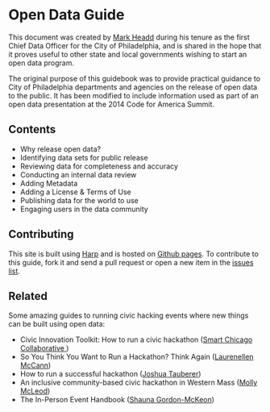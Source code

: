 # Open Data Guide

This document was created by [Mark Headd](http://civic.io/about/) during his tenure as the first Chief Data Officer for the City of Philadelphia, and is shared in the hope that it proves useful to other state and local governments wishing to start an open data program. 

The original purpose of this guidebook was to provide practical guidance to City of Philadelphia departments and agencies on the release of open data to the public. It has been modified to include information used as part of an open data presentation at the 2014 Code for America Summit.

## Contents

* Why release open data?
* Identifying data sets for public release
* Reviewing data for completeness and accuracy
* Conducting an internal data review
* Adding Metadata
* Adding a License & Terms of Use
* Publishing data for the world to use
* Engaging users in the data community

## Contributing

This site is built using [Harp](http://harpjs.com/) and is hosted on [Github pages](https://pages.github.com/). To contribute to this guide, fork it and send a pull request or open a new item in the [issues list](https://github.com/mheadd/opendata.guide/issues).

## Related

Some amazing guides to running civic hacking events where new things can be built using open data:

* Civic Innovation Toolkit: How to run a civic hackathon ([Smart Chicago Collaborative ](http://www.smartchicagocollaborative.org/civic-innovation-toolkit-how-to-run-a-civic-hackathon/))
* So You Think You Want to Run a Hackathon? Think Again ([Laurenellen McCann](https://medium.com/@elle_mccann/so-you-think-you-want-to-run-a-hackathon-think-again-f96cd7df246a))
* How to run a successful hackathon ([Joshua Tauberer](https://hackathon.guide/))
* An inclusive community-based civic hackathon in Western Mass ([Molly McLeod](http://mollymcleod.com/an-inclusive-community-based-civic-hackathon-in-western-mass/))
* The In-Person Event Handbook ([Shauna Gordon-McKeon](http://opensource-events.com/))
